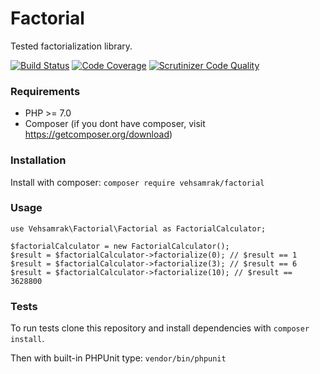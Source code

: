 # Factorial
Tested factorialization library.


[![Build Status](https://scrutinizer-ci.com/g/Vehsamrak/Factorial/badges/build.png?b=master)](https://scrutinizer-ci.com/g/Vehsamrak/Factorial/build-status/master)
[![Code Coverage](https://scrutinizer-ci.com/g/Vehsamrak/Factorial/badges/coverage.png?b=master)](https://scrutinizer-ci.com/g/Vehsamrak/Factorial/code-structure/master)
[![Scrutinizer Code Quality](https://scrutinizer-ci.com/g/Vehsamrak/Factorial/badges/quality-score.png?b=master)](https://scrutinizer-ci.com/g/Vehsamrak/Factorial/code-structure/master)

### Requirements
* PHP >= 7.0
* Composer (if you dont have composer, visit https://getcomposer.org/download)

### Installation
Install with composer: `composer require vehsamrak/factorial`

### Usage
```
use Vehsamrak\Factorial\Factorial as FactorialCalculator;

$factorialCalculator = new FactorialCalculator();
$result = $factorialCalculator->factorialize(0); // $result == 1
$result = $factorialCalculator->factorialize(3); // $result == 6
$result = $factorialCalculator->factorialize(10); // $result == 3628800 
```

### Tests
To run tests clone this repository and install dependencies with `composer install`.

Then with built-in PHPUnit type: `vendor/bin/phpunit`
